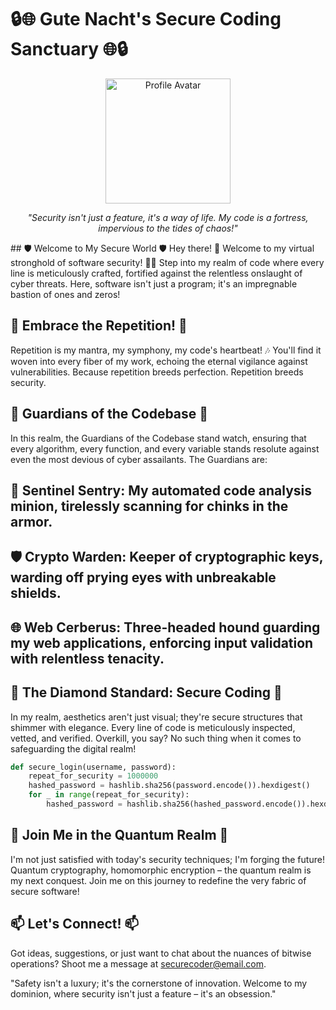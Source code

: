 # 🔒🌐 Gute Nacht's Secure Coding Sanctuary 🌐🔒

<p align="center">
  <img src="https://github.com/yourusername/avatar.png" alt="Profile Avatar" width="200" height="200">
</p>
<p align="center">
  <i>"Security isn't just a feature, it's a way of life. My code is a fortress, impervious to the tides of chaos!"</i>
</p>
## 🛡️ Welcome to My Secure World 🛡️
Hey there! 👋 Welcome to my virtual stronghold of software security! 🏰🔐 Step into my realm of code where every line is meticulously crafted, fortified against the relentless onslaught of cyber threats. Here, software isn't just a program; it's an impregnable bastion of ones and zeros!

## 🚀 Embrace the Repetition! 🚀
Repetition is my mantra, my symphony, my code's heartbeat! 🎶 You'll find it woven into every fiber of my work, echoing the eternal vigilance against vulnerabilities. Because repetition breeds perfection. Repetition breeds security.

## 🔐 Guardians of the Codebase 🔐
In this realm, the Guardians of the Codebase stand watch, ensuring that every algorithm, every function, and every variable stands resolute against even the most devious of cyber assailants. The Guardians are:

## 🤖 Sentinel Sentry: My automated code analysis minion, tirelessly scanning for chinks in the armor.
## 🛡️ Crypto Warden: Keeper of cryptographic keys, warding off prying eyes with unbreakable shields.
## 🌐 Web Cerberus: Three-headed hound guarding my web applications, enforcing input validation with relentless tenacity.
## 💎 The Diamond Standard: Secure Coding 💎
In my realm, aesthetics aren't just visual; they're secure structures that shimmer with elegance. Every line of code is meticulously inspected, vetted, and verified. Overkill, you say? No such thing when it comes to safeguarding the digital realm!

```python
def secure_login(username, password):
    repeat_for_security = 1000000
    hashed_password = hashlib.sha256(password.encode()).hexdigest()
    for _ in range(repeat_for_security):
        hashed_password = hashlib.sha256(hashed_password.encode()).hexdigest()
```

## 🌌 Join Me in the Quantum Realm 🌌
I'm not just satisfied with today's security techniques; I'm forging the future! Quantum cryptography, homomorphic encryption – the quantum realm is my next conquest. Join me on this journey to redefine the very fabric of secure software!

## 📫 Let's Connect! 📫
Got ideas, suggestions, or just want to chat about the nuances of bitwise operations? Shoot me a message at securecoder@email.com.

"Safety isn't a luxury; it's the cornerstone of innovation. Welcome to my dominion, where security isn't just a feature – it's an obsession."
